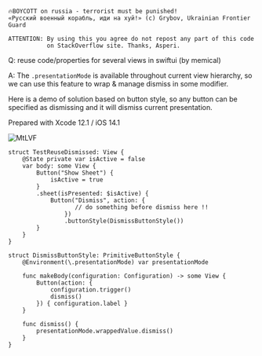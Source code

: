 ```
🔥BOYCOTT on russia - terrorist must be punished!
«Русский военный корабль, иди на хуй!» (c) Grybov, Ukrainian Frontier Guard

ATTENTION: By using this you agree do not repost any part of this code
           on StackOverflow site. Thanks, Asperi.
```

Q: reuse code/properties for several views in swiftui (by memical)

A: The `.presentationMode` is available throughout current view hierarchy, so we can use this feature to wrap & manage dismiss in some modifier.

Here is a demo of solution based on button style, so any button can be specified as dismissing and it will dismiss current presentation.

Prepared with Xcode 12.1 / iOS 14.1

![MtLVF](https://user-images.githubusercontent.com/62171579/176440819-e7cdc4ea-1175-496d-a11f-b0eba7eb919c.gif)

```
struct TestReuseDismissed: View {
	@State private var isActive = false
	var body: some View {
		Button("Show Sheet") {
			isActive = true
		}
		.sheet(isPresented: $isActive) {
			Button("Dismiss", action: { 
                   // do something before dismiss here !!
                })
				.buttonStyle(DismissButtonStyle())
		}
	}
}

struct DismissButtonStyle: PrimitiveButtonStyle {
	@Environment(\.presentationMode) var presentationMode

	func makeBody(configuration: Configuration) -> some View {
		Button(action: {
			configuration.trigger()
			dismiss()
		}) { configuration.label }
	}

	func dismiss() {
		presentationMode.wrappedValue.dismiss()
	}
}
```
